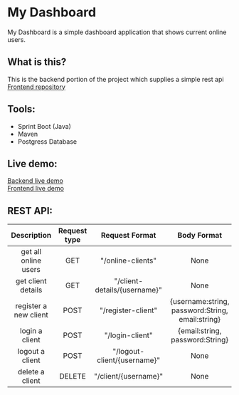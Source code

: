 # My Dashboard 
My Dashboard is a simple dashboard application that shows current
online users.

## What is this?  
This is the backend portion of the project which supplies a simple rest api  
[Frontend repository](https://github.com/OmriGalShen/my-dashboard-frontend)

## Tools:
- Sprint Boot (Java)
- Maven
- Postgress Database  

## Live demo:
[Backend live demo](https://my-dashboard-backend.herokuapp.com)  
[Frontend live demo](https://my-dashboard-frontend.netlify.app/)  

## REST API:

| Description | Request type  |Request Format | Body Format |Result Format |
| :----------:  | :----------:  | :----------:  | :----------:  |:----------:  |
| get all online users | GET | "/online-clients"  | None |[{username:string, loginTime:Date, lastUpdated:string, ip:string},..]   |
| get client details | GET | "/client-details/{username}"  |None | {username:string, registerTime:Date, loginCount:number}     |
| register a new client | POST  | "/register-client"| {username:string, password:String, email:string}|{username:string, registerTime:Date, loginCount:number} |
| login a client | POST  |"/login-client"| {email:string, password:String} |{email:string,username:string,password:string}  |
| logout a client | POST  |"/logout-client/{username}" | None |void |
| delete a client | DELETE  |"/client/{username}"  | None |void |
